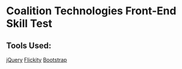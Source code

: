 # Coalition Technologies Front-End Skill Test

## Tools Used: 

[jQuery](https://www.typescriptlang.org/docs/)
[Flickity](https://reactjs.org/)
[Bootstrap](https://getbootstrap.com/)
